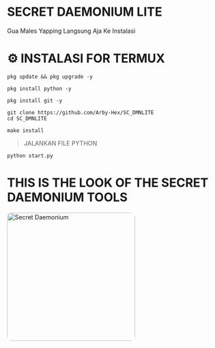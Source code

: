 # SECRET DAEMONIUM LITE
Gua Males Yapping Langsung Aja Ke Instalasi

# ⚙️ INSTALASI FOR TERMUX
```
pkg update && pkg upgrade -y
```
```
pkg install python -y
```
```
pkg install git -y
```
```
git clone https://github.com/Arby-Hex/SC_DMNLITE
cd SC_DMNLITE
```
```
make install
```
> JALANKAN FILE PYTHON
```
python start.py
```

<h1>THIS IS THE LOOK OF THE SECRET DAEMONIUM TOOLS</h1>
<img src="https://files.catbox.moe/cdyu1y.png" alt="Secret Daemonium" width="300" style="border-radius: 10px;" />
